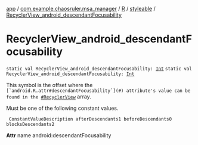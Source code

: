 [app](../../../index.md) / [com.example.chaosruler.msa_manager](../../index.md) / [R](../index.md) / [styleable](index.md) / [RecyclerView_android_descendantFocusability](.)

# RecyclerView_android_descendantFocusability

`static val RecyclerView_android_descendantFocusability: `[`Int`](https://kotlinlang.org/api/latest/jvm/stdlib/kotlin/-int/index.html)
`static val RecyclerView_android_descendantFocusability: `[`Int`](https://kotlinlang.org/api/latest/jvm/stdlib/kotlin/-int/index.html)

This symbol is the offset where the ``[`android.R.attr#descendantFocusability`](#) attribute's value can be found in the ``[`#RecyclerView`](-recycler-view.md) array.

Must be one of the following constant values.

     ConstantValueDescription afterDescendants1 beforeDescendants0 blocksDescendants2

**Attr**
name android:descendantFocusability


